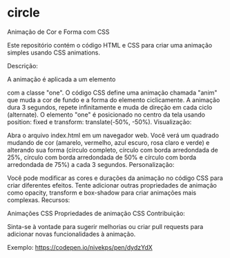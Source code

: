 # circle 

Animação de Cor e Forma com CSS

Este repositório contém o código HTML e CSS para criar uma animação simples usando CSS animations.

Descrição:

A animação é aplicada a um elemento <div> com a classe "one".
O código CSS define uma animação chamada "anim" que muda a cor de fundo e a forma do elemento ciclicamente.
A animação dura 3 segundos, repete infinitamente e muda de direção em cada ciclo (alternate).
O elemento "one" é posicionado no centro da tela usando position: fixed e transform: translate(-50%, -50%).
Visualização:

Abra o arquivo index.html em um navegador web.
Você verá um quadrado mudando de cor (amarelo, vermelho, azul escuro, rosa claro e verde) e alterando sua forma (círculo completo, círculo com borda arredondada de 25%, círculo com borda arredondada de 50% e círculo com borda arredondada de 75%) a cada 3 segundos.
Personalização:

Você pode modificar as cores e durações da animação no código CSS para criar diferentes efeitos.
Tente adicionar outras propriedades de animação como opacity, transform e box-shadow para criar animações mais complexas.
Recursos:

Animações CSS
Propriedades de animação CSS
Contribuição:

Sinta-se à vontade para sugerir melhorias ou criar pull requests para adicionar novas funcionalidades à animação.


Exemplo: https://codepen.io/nivekps/pen/dydzYdX
